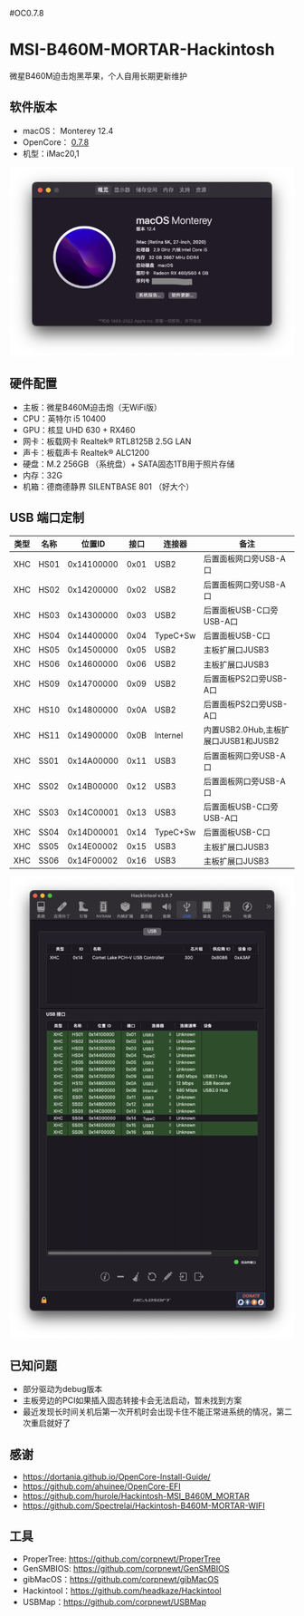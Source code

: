 #OC0.7.8

# MSI-B460M-MORTAR-Hackintosh
微星B460M迫击炮黑苹果，个人自用长期更新维护

## 软件版本
* macOS： Monterey 12.4
* OpenCore： [0.7.8](https://github.com/acidanthera/OpenCorePkg/releases/tag/0.7.8)
* 机型：iMac20,1

![macOS](macOS.png)

## 硬件配置
* 主板：微星B460M迫击炮（无WiFi版） 
* CPU：英特尔 i5 10400
* GPU：核显 UHD 630 + RX460
* 网卡：板载网卡 Realtek® RTL8125B 2.5G LAN
* 声卡：板载声卡 Realtek® ALC1200
* 硬盘：M.2 256GB （系统盘）+ SATA固态1TB用于照片存储
* 内存：32G
* 机箱：德商德静界 SILENTBASE 801 （好大个）

## USB 端口定制
|类型	|名称	    |位置ID	    |接口	|连接器	    |备注|
|------|--------|----------|--------|-----------|--------------|
|XHC	|HS01	|0x14100000	|0x01	|USB2	    |后置面板网口旁USB-A口|
|XHC	|HS02	|0x14200000	|0x02	|USB2	    |后置面板网口旁USB-A口|
|XHC	|HS03	|0x14300000	|0x03	|USB2	    |后置面板USB-C口旁USB-A口|
|XHC	|HS04	|0x14400000	|0x04	|TypeC+Sw	|后置面板USB-C口|
|XHC	|HS05	|0x14500000	|0x05	|USB2	    |主板扩展口JUSB3|
|XHC	|HS06	|0x14600000	|0x06	|USB2	    |主板扩展口JUSB3|
|XHC	|HS09	|0x14700000	|0x09	|USB2	    |后置面板PS2口旁USB-A口|
|XHC	|HS10	|0x14800000	|0x0A	|USB2	    |后置面板PS2口旁USB-A口|
|XHC	|HS11	|0x14900000	|0x0B	|Internel	|内置USB2.0Hub,主板扩展口JUSB1和JUSB2|
|XHC	|SS01	|0x14A00000	|0x11	|USB3	    |后置面板网口旁USB-A口|
|XHC	|SS02	|0x14B00000	|0x12	|USB3	    |后置面板网口旁USB-A口|
|XHC	|SS03	|0x14C00001	|0x13	|USB3	    |后置面板USB-C口旁USB-A口|
|XHC	|SS04	|0x14D00001	|0x14	|TypeC+Sw	|后置面板USB-C口|
|XHC	|SS05	|0x14E00002	|0x15	|USB3	    |主板扩展口JUSB3|
|XHC	|SS06	|0x14F00002	|0x16	|USB3	    |主板扩展口JUSB3|

![USBPorts](OC0.7.8USBPorts.png)

## 已知问题
* 部分驱动为debug版本
* 主板旁边的PCI如果插入固态转接卡会无法启动，暂未找到方案
* 最近发现长时间关机后第一次开机时会出现卡住不能正常进系统的情况，第二次重启就好了

## 感谢
* https://dortania.github.io/OpenCore-Install-Guide/
* https://github.com/ahuinee/OpenCore-EFI
* https://github.com/hurole/Hackintosh-MSI_B460M_MORTAR
* https://github.com/Spectrelai/Hackintosh-B460M-MORTAR-WIFI

## 工具
* ProperTree: https://github.com/corpnewt/ProperTree
* GenSMBIOS: https://github.com/corpnewt/GenSMBIOS
* gibMacOS：https://github.com/corpnewt/gibMacOS
* Hackintool：https://github.com/headkaze/Hackintool
* USBMap：https://github.com/corpnewt/USBMap